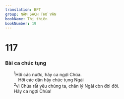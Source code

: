 ```yaml
---
translation: BPT
group: NĂM SÁCH THƠ VĂN
bookName: Thi thiên 
bookNumber: 19
---
```


<div class="title"><h1>117</h1><h3>Bài ca chúc tụng</h3></div>
<span class="verse thi_117_1">  <sup>1</sup>Hỡi các nước, hãy ca ngợi Chúa.<br/>   Hỡi các dân hãy chúc tụng Ngài<br/></span>
<span class="verse thi_117_2">  <sup>2</sup>vì Chúa rất yêu chúng ta, chân lý Ngài còn đời đời.<br/>  Hãy ca ngợi Chúa!<br/></span>
